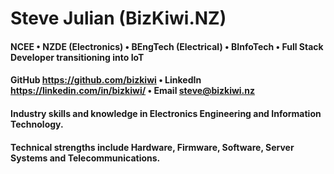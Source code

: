 # Steve Julian (BizKiwi.NZ)
#### NCEE • NZDE (Electronics) • BEngTech (Electrical) • BInfoTech • Full Stack Developer transitioning into IoT ####
#### GitHub https://github.com/bizkiwi • LinkedIn https://linkedin.com/in/bizkiwi/ • Email steve@bizkiwi.nz ####
#### Industry skills and knowledge in Electronics Engineering and Information Technology. ####
#### Technical strengths include Hardware, Firmware, Software, Server Systems and Telecommunications. ####
